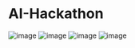 # AI-Hackathon

![image](https://github.com/user-attachments/assets/beaafcfe-5293-4236-8c77-3ff6e260a4dc)
![image](https://github.com/user-attachments/assets/02a918b0-4031-4623-85df-e36e7c8b1327)
![image](https://github.com/user-attachments/assets/e7300f29-6a38-4807-8910-e58f68e50b97)
![image](https://github.com/user-attachments/assets/036695f3-e4f5-40fa-90e4-5e7cf44a77aa)
